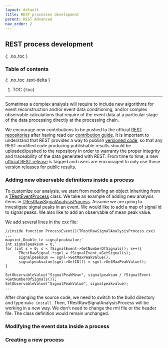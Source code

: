 ```yaml
---
layout: default
title: REST processes development
parent: REST Advanced
nav_order: 2
---
```


## REST process development
{: .no_toc }

### Table of contents
{: .no_toc .text-delta }

1. TOC
{:toc}

---

Sometimes a complex analysis will require to include new algorithms for event reconstruction and/or event data conditioning, and/or complex observable calculations that require of the event data at a particular stage of the data processing directly at the processing chain.

We encourage new contributions to be pushed to the official [REST repositories](https://github.com/rest-for-physics) after having read our [contribution guide](https://github.com/rest-for-physics/framework/blob/master/CONTRIBUTING.md). It is important to understand that REST provides a way to publish [versioned code](../rest-basics/rest-versioning.md), so that any REST modified code producing publishable results should be uploaded/pushed to the repository in order to warranty the proper integrity and traceability of the data generated with REST. From time to time, a new [official REST release]( http://doi.org/10.5281/zenodo.4922415) is tagged and users are encouraged to only use those version releases for public results.

### Adding new observable definitions inside a process

To customize our analysis, we start from modifing an object inheriting from a [TRestEventProcess](https://sultan.unizar.es/rest/classTRestEventProcess.html) class. We take an example of adding new analysis items in [TRestRawSignalAnalysisProcess](https://sultan.unizar.es/rest/classTRestRawSignalAnalysisProcess.html). Assume we are going to investigate signal peaks in an event. We would like to add a map of signal id to signal peaks. We also like to add an 
observable of mean peak value.

We add several lines in the cxx file:

```
//inside function ProcessEvent()(TRestRawSignalAnalysisProcess.cxx)
...
map<int,Double_t> signalpeakvalue;`  
int signalpeaksum = 0;`  
for (int s = 0; s < fSignalEvent->GetNumberOfSignals(); s++){
      TRestRawSignal *sgnl = fSignalEvent->GetSignal(s);
      signalpeaksum += sgnl->GetMaxPeakValue();
      signalpeakvalue[sgnl->GetID()] = sgnl->GetMaxPeakValue();
}

SetObservableValue("SignalPeakMean", signalpeaksum / fSignalEvent->GetNumberOfSignals());
SetObservableValue("SignalPeakValue", signalpeakvalue);
...  
```

After changing the source code, we need to switch to the build directory and type `make install`.
Then, TRestRawSignalAnalysisProcess will be working in a new way. We don't need to change the rml 
file or the header file. The class definition would remain unchanged. 

### Modifying the event data inside a process

### Creating a new process

